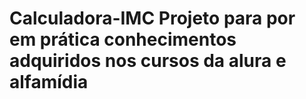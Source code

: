 # Calculadora-IMC Projeto para por em prática conhecimentos adquiridos nos cursos da alura e alfamídia
